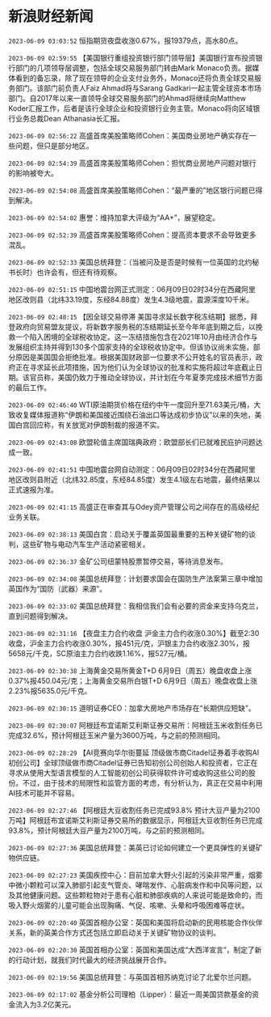 # 新浪财经新闻
`2023-06-09 03:03:52` 恒指期货夜盘收涨0.67%，报19379点，高水80点。

`2023-06-09 02:59:55` 【美国银行重组投资银行部门领导层】美国银行宣布投资银行部门的几项领导层调整，包括全球交易服务部门转由Mark Monaco负责。据媒体看到的备忘录，除了现在领导的企业支付业务外，Monaco还将负责全球交易服务部门。该部门前负责人Faiz Ahmad将与Sarang Gadkari一起主管全球资本市场部门。自2017年以来一直领导全球交易服务部门的Ahmad将继续向Matthew Koder汇报工作，后者是该行全球企业和投资银行业务主管。Monaco将向区域银行业务总裁Dean Athanasia长汇报。

`2023-06-09 02:56:22` 高盛首席美股策略师Cohen：美国商业房地产确实存在一些问题，但只是部分地区。

`2023-06-09 02:54:39` 高盛首席美股策略师Cohen：担忧商业房地产问题对银行的影响被夸大。

`2023-06-09 02:54:08` 高盛首席美股策略师Cohen：“最严重的”地区银行问题已得到解决。

`2023-06-09 02:54:02` 惠誉：维持加拿大评级为“AA+”，展望稳定。

`2023-06-09 02:52:39` 高盛首席美股策略师Cohen：提高资本要求不会导致更多混乱。

`2023-06-09 02:52:33` 美国总统拜登：（当被问及是否是时候有一位英国的北约秘书长时）也许会有，但还有待观察。

`2023-06-09 02:51:15` 中国地震台网正式测定：06月09日02时34分在西藏阿里地区改则县（北纬33.19度，东经84.88度）发生4.3级地震，震源深度10千米。

`2023-06-09 02:48:15` 【因全球交易停滞 美国寻求延长数字税冻结期】据悉，拜登政府向贸易盟友提议，将新数字服务税的冻结期延长至今年年底到期之后，以挽救一个陷入困境的全球税收协定。这一冻结措施包含在2021年10月由经济合作与发展组织主持并得到130多个国家支持的全球税收协定中。但该协议尚未实施，部分原因是美国国会拒绝批准。根据美国财政部一位要求不公开姓名的官员表示，政府正在寻求延长此项措施，因为他们认为全球协议的批准和实施将超过年底截止日期。该官员称，美国仍致力于推动全球协议，并计划在今年夏季完成技术细节方面的最后工作。

`2023-06-09 02:46:40` WTI原油期货价格在纽约中午一度回升至71.63美元/桶，大致收复媒体报道称“伊朗和美国接近围绕石油出口等达成初步协议”以来的失地，美国白宫回应称，有关放宽对伊朗制裁的报道不实。

`2023-06-09 02:43:08` 欧盟轮值主席国瑞典政府：欧盟部长们已就难民庇护问题达成一致。

`2023-06-09 02:41:51` 中国地震台网自动测定：06月09日02时34分在西藏阿里地区改则县附近（北纬32.85度，东经84.85度）发生4.1级左右地震，最终结果以正式速报为准。

`2023-06-09 02:41:15` 高盛正在审查其与Odey资产管理公司之间存在的高级经纪业务关联。

`2023-06-09 02:38:13` 美国白宫：启动关于覆盖英国最重要的五种关键矿物的谈判，这些矿物与电动汽车生产活动紧密相关。

`2023-06-09 02:36:37` 金矿公司纽蒙特股票暂停交易，等待消息发布。

`2023-06-09 02:34:08` 美国总统拜登：计划要求国会在国防生产法案第三章中增加英国作为“国防（武器）来源”。

`2023-06-09 02:33:02` 美国总统拜登：我相信我们会有必要的资金来支持乌克兰，直到问题得到解决。

`2023-06-09 02:31:16` 【夜盘主力合约收盘 沪金主力合约收涨0.30%】截至2:30收盘，沪金主力合约收涨0.30%，报451元/克，沪银主力合约收涨2.30%，报5658元/千克，SC原油主力合约收跌1.16%，报527元/桶。

`2023-06-09 02:30:38` 上海黄金交易所黄金T+D 6月9日（周五）晚盘收盘上涨0.37%报450.04元/克；上海黄金交易所白银T+D 6月9日（周五）晚盘收盘上涨2.23%报5635.0元/千克。

`2023-06-09 02:30:15` 道明证券CEO：加拿大房地产市场存在“长期供应短缺”。

`2023-06-09 02:30:07` 阿根廷布宜诺斯艾利斯证券交易所：阿根廷玉米收割任务已完成32.6%，预计阿根廷玉米产量为3600万吨，与之前的预测相同。

`2023-06-09 02:28:29` 【AI竞赛向华尔街蔓延 顶级做市商Citadel证券着手收购AI初创公司】全球顶级做市商Citadel证券已告知初创公司创始人和投资者，它正在寻求从使用大型语言模型的人工智能初创公司获得软件许可或收购这些公司的股份。不过，由于技术的局限性和监管方面的考虑，有分析认为，真正在交易中利用AI技术可能并不容易。

`2023-06-09 02:27:46` 【阿根廷大豆收割任务已完成93.8% 预计大豆产量为2100万吨】阿根廷布宜诺斯艾利斯证券交易所的数据显示，阿根廷大豆收割任务已完成93.8%，预计阿根廷大豆产量为2100万吨，与之前的预测相同。

`2023-06-09 02:27:36` 美国总统拜登：美英已讨论如何建立一个更具弹性的关键矿物供应链。

`2023-06-09 02:27:23` 美国疾控中心：目前加拿大野火引起的污染非常严重，烟雾中微小颗粒可以深入肺部引起支气管炎、哮喘发作、心脏病发作和中风等问题，以及其他健康问题。这些颗粒物对于患有心脏和肺部疾病的人来说可能是致命的，而吸入野火烟雾的儿童可能会出现胸痛、气促、咳嗽、头晕和呼吸困难等症状。

`2023-06-09 02:20:40` 英国首相办公室：英国和美国将启动新的民用核能合作伙伴关系，新的英美合作方式还包括立即启动关于关键矿物协议的谈判。

`2023-06-09 02:20:30` 英国首相办公室：英国和美国达成“大西洋宣言”，制定了新的行动计划，就我们时代最大的经济挑战展开合作。

`2023-06-09 02:19:56` 美国总统拜登：与英国首相苏纳克讨论了北爱尔兰问题。

`2023-06-09 02:17:02` 基金分析公司理柏（Lipper）：最近一周美国贷款基金的资金流入为3.2亿美元。


